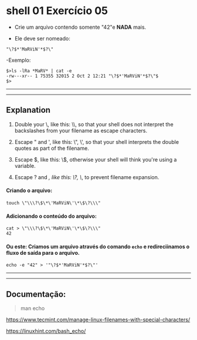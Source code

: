 # shell 01 Exercício 05

- Crie um arquivo contendo somente "42"e **NADA** mais.

- Ele deve ser nomeado:
```
"\?$*'MaRViN'*$?\"
```
-Exemplo:
```
$>ls -lRa *MaRV* | cat -e
-rw---xr-- 1 75355 32015 2 Oct 2 12:21 "\?$*'MaRViN'*$?\"$
$>
```
---
---

## Explanation
1.  Double your \\, like this: \\\\, so that your shell does not interpret the backslashes from your filename as escape characters.

2. Escape " and ', like this: \\", \\', so that your shell interprets the double quotes as part of the filename.
3. Escape \$, like this: \\$, otherwise your shell will think you're using a variable.
4. Escape ? and *, like this: \\?, \\*, to prevent filename expansion.

#### Criando o arquivo:

```
touch \"\\\?\$\*\'MaRViN\'\*\$\?\\\"
```

#### Adicionando o conteúdo do arquivo:
    cat > \"\\\?\$\*\'MaRViN\'\*\$\?\\\"
    42

#### Ou este: Criamos um arquivo através do comando `echo` e redireciinamos o fluxo de saída para o arquivo.
    echo -e "42" > '"\?$*'MaRViN'*$?\"'

---
---
## Documentação:

>man echo

https://www.tecmint.com/manage-linux-filenames-with-special-characters/

https://linuxhint.com/bash_echo/